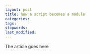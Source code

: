 ```yaml
---
layout: post
title: how a script becomes a module
categories:
tags:
stopwords:
last_modified:
---
```


The article goes here

